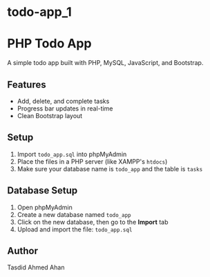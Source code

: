# todo-app_1
# PHP Todo App

A simple todo app built with PHP, MySQL, JavaScript, and Bootstrap.

## Features
- Add, delete, and complete tasks
- Progress bar updates in real-time
- Clean Bootstrap layout

## Setup
1. Import `todo_app.sql` into phpMyAdmin
2. Place the files in a PHP server (like XAMPP's `htdocs`)
3. Make sure your database name is `todo_app` and the table is `tasks`
## Database Setup

1. Open phpMyAdmin
2. Create a new database named `todo_app`
3. Click on the new database, then go to the **Import** tab
4. Upload and import the file: `todo_app.sql`


## Author
Tasdid Ahmed Ahan

